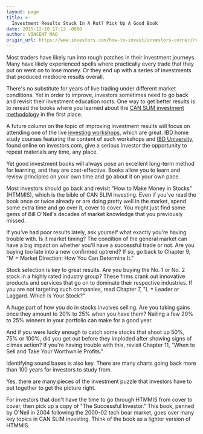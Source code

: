 ```yaml
---
layout: page
title: >-
  Investment Results Stuck In A Rut? Pick Up A Good Book
date: 2015-12-10 17:13 -0800
author: VINCENT MAO
origin_url: https://www.investors.com/how-to-invest/investors-corner/reread-investment-books-for-better-results
---
```





Most traders have likely run into rough patches in their investment journeys. Many have likely experienced spells where practically every trade that they put on went on to lose money. Or they end up with a series of investments that produced mediocre results overall.

  

There's no substitute for years of live trading under different market conditions. Yet in order to improve, investors sometimes need to go back and revisit their investment education roots. One way to get better results is to reread the books where you learned about the [CAN SLIM investment methodology](http://education.investors.com/courselandingpage.aspx?id=735749&nav=IBDUCourse2) in the first place.

  

A future column on the topic of improving investment results will focus on attending one of the live [investing workshops](https://www.investors.com/products/how-to-make-money-in-stocks-workshop-series/beginning-strategies-for-successful-investing/?src=ibdevnt), which are great. IBD home study courses featuring the content of such workshops and [IBD University](http://education.investors.com/), found online on investors.com, give a serious investor the opportunity to repeat materials any time, any place.

  

Yet good investment books will always pose an excellent long-term method for learning, and they are cost-effective. Books allow you to learn and review principles on your own time and go about it on your own pace.

  

Most investors should go back and revisit "How to Make Money in Stocks" (HTMMIS), which is the bible of CAN SLIM investing. Even if you've read the book once or twice already or are doing pretty well in the market, spend some extra time and go over it, cover to cover. You might just find some gems of Bill O'Neil's decades of market knowledge that you previously missed.

  

If you've had poor results lately, ask yourself what exactly you're having trouble with. Is it market timing? The condition of the general market can have a big impact on whether you'll have a successful trade or not. Are you buying too late into a new confirmed uptrend? If so, go back to Chapter 9, "M = Market Direction: How You Can Determine It."

  

Stock selection is key to great results. Are you buying the No. 1 or No. 2 stock in a highly rated industry group? These firms crank out innovative products and services that go on to dominate their respective industries. If you are not targeting such companies, read Chapter 7, "L = Leader or Laggard. Which Is Your Stock?"

  

A huge part of how you do in stocks involves selling. Are you taking gains once they amount to 20% to 25% when you have them? Nailing a few 20% to 25% winners in your portfolio can make for a good year.

  

And if you were lucky enough to catch some stocks that shoot up 50%, 75% or 100%, did you get out before they imploded after showing signs of climax action? If you're having trouble with this, revisit Chapter 11, "When to Sell and Take Your Worthwhile Profits."

  

Identifying sound bases is also key. There are many charts going back more than 100 years for investors to study from.

  

Yes, there are many pieces of the investment puzzle that investors have to put together to get the picture right.

  

For investors that don't have the time to go through HTMMIS from cover to cover, then pick up a copy of "The Successful Investor." This book, penned by O'Neil in 2004 following the 2000-02 tech bear market, goes over many key topics in CAN SLIM investing. Think of the book as a lighter version of HTMMIS.




